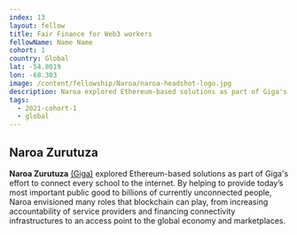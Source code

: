 ```yaml
---
index: 13
layout: fellow
title: Fair Finance for Web3 workers
fellowName: Name Name
cohort: 1
country: Global
lat: -54.8019
lon: -68.303
image: /content/fellowship/Naroa/naroa-headshot-logo.jpg
description: Naroa explored Ethereum-based solutions as part of Giga's effort to connect every school to the internet.
tags:
  - 2021-cohort-1
  - global
---
```

## **Naroa Zurutuza**

**Naroa Zurutuza** [(Giga)](https://gigaconnect.org/) explored Ethereum-based solutions as part of Giga's effort to connect every school to the internet. By helping to provide today’s most important public good to billions of currently unconnected people, Naroa envisioned many roles that blockchain can play, from increasing accountability of service providers and financing connectivity infrastructures to an access point to the global economy and marketplaces.